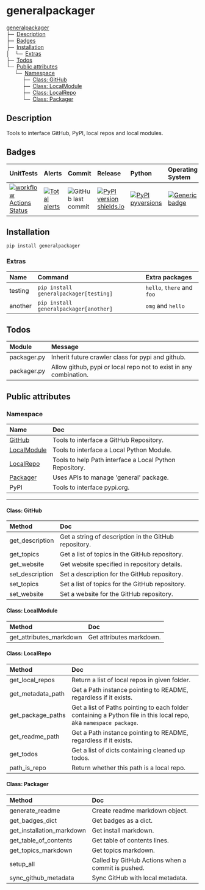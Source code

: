 # generalpackager

[generalpackager](#generalpackager)  
├─ [Description](#Description)  
├─ [Badges](#Badges)  
├─ [Installation](#Installation)  
│  └─ [Extras](#Extras)  
├─ [Todos](#Todos)  
└─ [Public attributes](#Public-attributes)  
   └─ [Namespace](#Namespace)  
      ├─ [Class: GitHub](#Class-GitHub)  
      ├─ [Class: LocalModule](#Class-LocalModule)  
      ├─ [Class: LocalRepo](#Class-LocalRepo)  
      └─ [Class: Packager](#Class-Packager)

## Description
Tools to interface GitHub, PyPI, local repos and local modules.

## Badges
| UnitTests                                                                                                                                                               | Alerts                                                                                                                                                                                | Commit                                                                                          | Release                                                                                                                    | Python                                                                                                                          | Operating System                                                                                                              |
|:------------------------------------------------------------------------------------------------------------------------------------------------------------------------|:--------------------------------------------------------------------------------------------------------------------------------------------------------------------------------------|:------------------------------------------------------------------------------------------------|:---------------------------------------------------------------------------------------------------------------------------|:--------------------------------------------------------------------------------------------------------------------------------|:------------------------------------------------------------------------------------------------------------------------------|
| [![workflow Actions Status](https://github.com/ManderaGeneral/generalpackager/workflows/workflow/badge.svg)](https://github.com/ManderaGeneral/generalpackager/actions) | [![Total alerts](https://img.shields.io/lgtm/alerts/g/ManderaGeneral/generalpackager.svg?logo=lgtm&logoWidth=18)](https://lgtm.com/projects/g/ManderaGeneral/generalpackager/alerts/) | ![GitHub last commit](https://img.shields.io/github/last-commit/ManderaGeneral/generalpackager) | [![PyPI version shields.io](https://img.shields.io/pypi/v/generalpackager.svg)](https://pypi.org/project/generalpackager/) | [![PyPI pyversions](https://img.shields.io/pypi/pyversions/generalpackager.svg)](https://pypi.python.org/pypi/generalpackager/) | [![Generic badge](https://img.shields.io/badge/platforms-Windows%20%7C%20Ubuntu%20%7C%20MacOS-blue.svg)](https://shields.io/) |

## Installation
```
pip install generalpackager
```

### Extras
| Name    | Command                                | Extra packages             |
|:--------|:---------------------------------------|:---------------------------|
| testing | `pip install generalpackager[testing]` | `hello`, `there` and `foo` |
| another | `pip install generalpackager[another]` | `omg` and `hello`          |

## Todos
| Module      | Message                                                           |
|:------------|:------------------------------------------------------------------|
| packager.py | Inherit future crawler class for pypi and github.                 |
| packager.py | Allow github, pypi or local repo not to exist in any combination. |

## Public attributes

### Namespace
| Name                              | Doc                                                     |
|:----------------------------------|:--------------------------------------------------------|
| [GitHub](#Class-GitHub)           | Tools to interface a GitHub Repository.                 |
| [LocalModule](#Class-LocalModule) | Tools to interface a Local Python Module.               |
| [LocalRepo](#Class-LocalRepo)     | Tools to help Path interface a Local Python Repository. |
| [Packager](#Class-Packager)       | Uses APIs to manage 'general' package.                  |
| PyPI                              | Tools to interface pypi.org.                            |
<hr>

#### Class: GitHub
| Method          | Doc                                                   |
|:----------------|:------------------------------------------------------|
| get_description | Get a string of description in the GitHub repository. |
| get_topics      | Get a list of topics in the GitHub repository.        |
| get_website     | Get website specified in repository details.          |
| set_description | Set a description for the GitHub repository.          |
| set_topics      | Set a list of topics for the GitHub repository.       |
| set_website     | Set a website for the GitHub repository.              |

#### Class: LocalModule
| Method                  | Doc                      |
|:------------------------|:-------------------------|
| get_attributes_markdown | Get attributes markdown. |

#### Class: LocalRepo
| Method            | Doc                                                                                                               |
|:------------------|:------------------------------------------------------------------------------------------------------------------|
| get_local_repos   | Return a list of local repos in given folder.                                                                     |
| get_metadata_path | Get a Path instance pointing to README, regardless if it exists.                                                  |
| get_package_paths | Get a list of Paths pointing to each folder containing a Python file in this local repo, aka `namespace package`. |
| get_readme_path   | Get a Path instance pointing to README, regardless if it exists.                                                  |
| get_todos         | Get a list of dicts containing cleaned up todos.                                                                  |
| path_is_repo      | Return whether this path is a local repo.                                                                         |

#### Class: Packager
| Method                    | Doc                                               |
|:--------------------------|:--------------------------------------------------|
| generate_readme           | Create readme markdown object.                    |
| get_badges_dict           | Get badges as a dict.                             |
| get_installation_markdown | Get install markdown.                             |
| get_table_of_contents     | Get table of contents lines.                      |
| get_topics_markdown       | Get topics markdown.                              |
| setup_all                 | Called by GitHub Actions when a commit is pushed. |
| sync_github_metadata      | Sync GitHub with local metadata.                  |